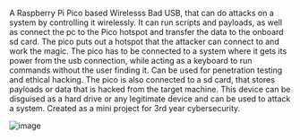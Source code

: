 A Raspberry Pi Pico based Wirelesss Bad USB, that can do attacks on a system by controlling it wirelessly. It can run scripts and payloads, as well as connect the pc to the Pico hotspot and transfer the data to the onboard sd card.
The pico puts out a hotspot that the attacker can connect to and work the magic. The pico has to be connected to a system where it gets its power from the usb connection, while acting as a keyboard to run commands without the user finding it. Can be used for penetration testing and ethical hacking.
The pico is also connected to a sd card, that stores payloads or data that is hacked from the target machine. This device can be disguised as a hard drive or any legitimate device and can be used to attack a system.
Created as a mini project for 3rd year cybersecurity.

![image](https://github.com/user-attachments/assets/7224b46c-e57f-495e-ae25-b331f5a663a5)
